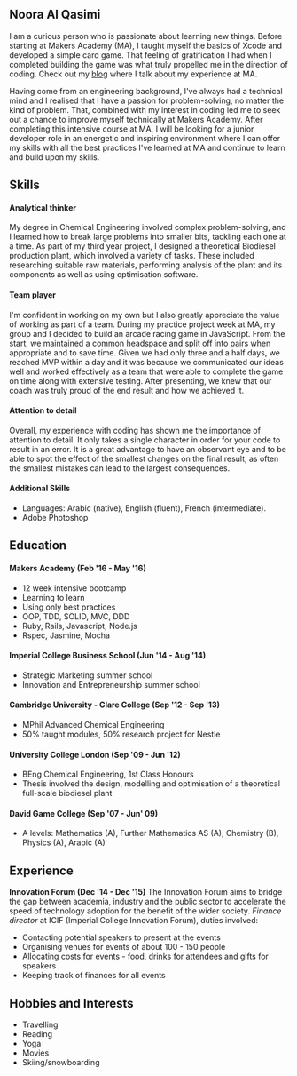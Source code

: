 ## Noora Al Qasimi

I am a curious person who is passionate about learning new things. Before starting at Makers Academy (MA), I taught myself the basics of Xcode and developed a simple card game. That feeling of gratification I had when I completed building the game was what truly propelled me in the direction of coding. Check out my [blog](https://medium.com/@n.k.alqasimi) where I talk about my experience at MA.

Having come from an engineering background, I've always had a technical mind and I realised that I have a passion for problem-solving, no matter the kind of problem. That, combined with my interest in coding led me to seek out a chance to improve myself technically at Makers Academy. After completing this intensive course at MA, I will be looking for a junior developer role in an energetic and inspiring environment where I can offer my skills with all the best practices I've learned at MA and continue to learn and build upon my skills.

## Skills

#### Analytical thinker

My degree in Chemical Engineering involved complex problem-solving, and I learned how to break large problems into smaller bits, tackling each one at a time. As part of my third year project, I designed a theoretical Biodiesel production plant, which involved a variety of tasks. These included researching suitable raw materials, performing analysis of the plant and its components as well as using optimisation software.

#### Team player

I'm confident in working on my own but I also greatly appreciate the value of working as part of a team. During my practice project week at MA, my group and I decided to build an arcade racing game in JavaScript. From the start, we maintained a common headspace and split off into pairs when appropriate and to save time. Given we had only three and a half days, we reached MVP within a day and it was because we communicated our ideas well and worked effectively as a team that were able to complete the game on time along with extensive testing. After presenting, we knew that our coach was truly proud of the end result and how we achieved it.


#### Attention to detail

Overall, my experience with coding has shown me the importance of attention to detail. It only takes a single character in order for your code to result in an error. It is a great advantage to have an observant eye and to be able to spot the effect of the smallest changes on the final result, as often the smallest mistakes can lead to the largest consequences.

#### Additional Skills
- Languages: Arabic (native), English (fluent), French (intermediate).
- Adobe Photoshop

## Education

#### Makers Academy (Feb '16 - May '16)
- 12 week intensive bootcamp
- Learning to learn
- Using only best practices
- OOP, TDD, SOLID, MVC, DDD
- Ruby, Rails, Javascript, Node.js
- Rspec, Jasmine, Mocha

#### Imperial College Business School (Jun '14 - Aug '14)
- Strategic Marketing summer school
- Innovation and Entrepreneurship summer school

#### Cambridge University - Clare College (Sep '12 - Sep '13)
- MPhil Advanced Chemical Engineering
- 50% taught modules, 50% research project for Nestle

#### University College London	(Sep '09 - Jun '12)
- BEng Chemical Engineering, 1st Class Honours
- Thesis involved the design, modelling and optimisation of a theoretical full-scale biodiesel plant

#### David Game College	(Sep '07 - Jun' 09)
- A levels: Mathematics (A), Further Mathematics AS (A), Chemistry (B), Physics (A), Arabic (A)

## Experience

**Innovation Forum (Dec '14 - Dec '15)**
The Innovation Forum aims to bridge the gap between academia, industry and the public sector to accelerate the speed of technology adoption for the benefit of the wider society. 
*Finance director* at ICIF (Imperial College Innovation Forum), duties involved:
- Contacting potential speakers to present at the events
- Organising venues for events of about 100 - 150 people
- Allocating costs for events - food, drinks for attendees and gifts for speakers
- Keeping track of finances for all events




## Hobbies and Interests
- Travelling
- Reading
- Yoga
- Movies
- Skiing/snowboarding
